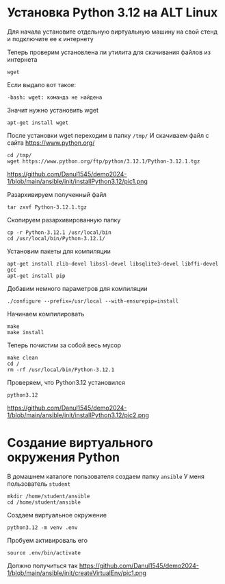 # Установка Python 3.12 на ALT Linux

Для начала установите отдельную виртуальную машину на свой стенд и подключите ее к интернету

Теперь проверим установлена ли утилита для скачивания файлов из интернета

```
wget
```

Если выдало вот такое:

```
-bash: wget: команда не найдена
```

Значит нужно установить wget

```
apt-get install wget
```

После установки wget переходим в папку `/tmp/`
И скачиваем файл с сайта https://www.python.org/

```
cd /tmp/
wget https://www.python.org/ftp/python/3.12.1/Python-3.12.1.tgz
```
https://github.com/Danul1545/demo2024-1/blob/main/ansible/init/installPython3.12/pic1.png

Разархивируем полученный файл

```
tar zxvf Python-3.12.1.tgz
```

Скопируем разархивированную папку

```
cp -r Python-3.12.1 /usr/local/bin
cd /usr/local/bin/Python-3.12.1/
```

Установим пакеты для компиляции

```
apt-get install zlib-devel libssl-devel libsqlite3-devel libffi-devel gcc
apt-get install pip
```

Добавим немного параметров для компиляции

```
./configure --prefix=/usr/local --with-ensurepip=install
```

Начинаем компилировать

```
make
make install
```

Теперь почистим за собой весь мусор

```
make clean
cd /
rm -rf /usr/local/bin/Python-3.12.1
```

Проверяем, что Python3.12 установился

```
python3.12
```

https://github.com/Danul1545/demo2024-1/blob/main/ansible/init/installPython3.12/pic2.png

# Создание виртуального окружения Python

В домашнем каталоге пользователя создаем папку `ansible`
У меня пользователь `student`

```
mkdir /home/student/ansible
cd /home/student/ansible
```

Создаем виртуальное окружение

```
python3.12 -m venv .env
```

Пробуем активироваль его

```
source .env/bin/activate
```

Должно получиться так
https://github.com/Danul1545/demo2024-1/blob/main/ansible/init/createVirtualEnv/pic1.png
